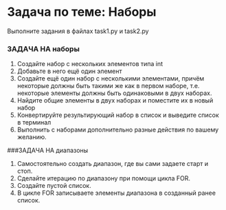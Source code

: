 # Задача по теме: Наборы
Выполните задания в файлах task1.py и task2.py

### ЗАДАЧА НА наборы

1. Создайте набор с нескольких элементов типа int
2. Добавьте в него ещё один элемент
3. Создайте ещё один набор с несколькими
элементами, причём некоторые должны быть
такими же как в первом наборе, т.е. некоторые
элементы должны быть одинаковыми в двух наборах.
4. Найдите общие элементы в двух наборах и
поместите их в новый набор
5. Конвертируйте результирующий набор в список
и выведите список в терминал
6. Выполнить с наборами дополнительно
разные действия по вашему желанию.

###ЗАДАЧА НА диапазоны
1. Самостоятельно создать диапазон, где вы сами задаете старт и стоп.
2. Сделайте итерацию по диапазону при помощи цикла FOR.
3. Создайте пустой список. 
4. В цикле FOR записываете элементы диапазона в созданный ранее список.
